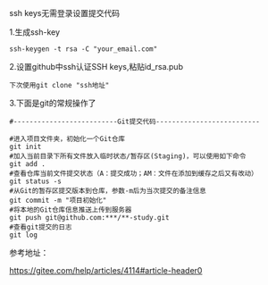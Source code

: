 ssh keys无需登录设置提交代码

1.生成ssh-key

```
ssh-keygen -t rsa -C "your_email.com"
```

2.设置github中ssh认证SSH keys,粘贴id_rsa.pub

```
下次使用git clone "ssh地址"
```

3.下面是git的常规操作了

```
#--------------------------Git提交代码--------------------------

#进入项目文件夹，初始化一个Git仓库
git init 
#加入当前目录下所有文件放入临时状态/暂存区(Staging)，可以使用如下命令
git add .
#查看仓库当前文件提交状态（A：提交成功；AM：文件在添加到缓存之后又有改动）
git status -s
#从Git的暂存区提交版本到仓库，参数-m后为当次提交的备注信息
git commit -m "项目初始化"
#将本地的Git仓库信息推送上传到服务器
git push git@github.com:***/**-study.git
#查看git提交的日志
git log
```



参考地址：

https://gitee.com/help/articles/4114#article-header0